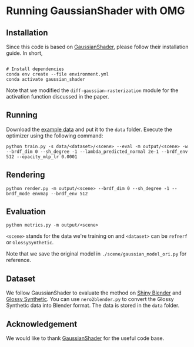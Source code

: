 # Running GaussianShader with OMG

## Installation
Since this code is based on [GaussianShader](https://github.com/Asparagus15/GaussianShader), please follow their installation guide. In short,

```shell

# Install dependencies
conda env create --file environment.yml
conda activate gaussian_shader
```

Note that we modified the `diff-gaussian-rasterization` module for the activation function discussed in the paper.

## Running
Download the [example data](https://drive.google.com/file/d/1bSv0soQtjbRj9S9Aq9uQ27EW4wwY--6q/view?usp=sharing) and put it to the ``data`` folder. Execute the optimizer using the following command:
```shell
python train.py -s data/<dataset>/<scene> --eval -m output/<scene> -w --brdf_dim 0 --sh_degree -1 --lambda_predicted_normal 2e-1 --brdf_env 512 --opacity_mlp_lr 0.0001
```

## Rendering
```shell
python render.py -m output/<scene> --brdf_dim 0 --sh_degree -1 --brdf_mode envmap --brdf_env 512
```

## Evaluation
```shell
python metrics.py -m output/<scene>
```

`<scene>` stands for the data we're training on and `<dataset>` can be `refnerf` or `GlossySynthetic`.

Note that we save the original model in `./scene/gaussian_model_ori.py` for reference.

## Dataset
We follow GaussianShader to evaluate the method on [Shiny Blender](https://github.com/google-research/multinerf) and [Glossy Synthetic](https://github.com/liuyuan-pal/NeRO). You can use ``nero2blender.py`` to convert the Glossy Synthetic data into Blender format. The data is stored in the `data` folder.


## Acknowledgement
We would like to thank [GaussianShader](https://github.com/Asparagus15/GaussianShader) for the useful code base.